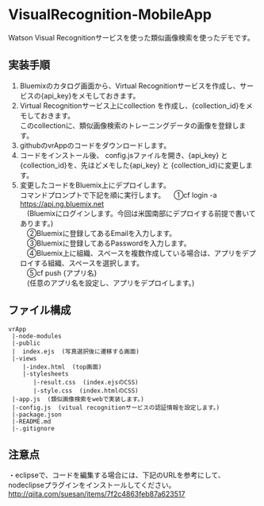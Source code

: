 # VisualRecognition-MobileApp

Watson Visual Recognitionサービスを使った類似画像検索を使ったデモです。





## 実装手順

1. Bluemixのカタログ画面から、Virtual Recognitionサービスを作成し、サービスの{api_key}をメモしておきます。
2. Virtual Recognitionサービス上にcollection を作成し、{collection_id}をメモしておきます。  
  このcollectionに、類似画像検索のトレーニングデータの画像を登録します。
3. githubのvrAppのコードをダウンロードします。
4. コードをインストール後、 config.jsファイルを開き、{api_key} と {collection_id}を、先ほどメモした{api_key} と {collection_id}に変更します。
5. 変更したコードをBluemix上にデプロイします。  
  コマンドプロンプトで下記を順に実行します。
　①cf login -a https://api.ng.bluemix.net  
 　(Bluemixにログインします。今回は米国南部にデプロイする前提で書いてあります。)  
　②Bluemixに登録してあるEmailを入力します。  
　③Bluemixに登録してあるPasswordを入力します。  
　④Bluemix上に組織、スペースを複数作成している場合は、アプリをデプロイする組織、スペースを選択します。  
　⑤cf push {アプリ名}  
 　(任意のアプリ名を設定し、アプリをデプロイします。)


## ファイル構成
    vrApp  
     |-node-modules  
     |-public  
     |  index.ejs  (写真選択後に遷移する画面)  
     |-views  
        |-index.html  (top画面)  
        |-stylesheets  
           |-result.css  (index.ejsのCSS)  
           |-style.css  (index.htmlのCSS)  
     |-app.js  (類似画像検索をwebで実装します。)  
     |-config.js  (vitual recognitionサービスの認証情報を設定します。)  
     |-package.json  
     |-README.md  
     |-.gitignore
     
## 注意点
・eclipseで、コードを編集する場合には、下記のURLを参考にして、nodeclipseプラグインをインストールしてください。  
http://qiita.com/suesan/items/7f2c4863feb87a623517
